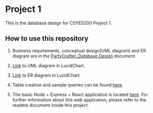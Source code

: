 # Project 1

This is the database design for CSYE5200 Project 1.

## How to use this repository

1. Business requirements, conceptual design(UML diagram) and ER diagram are in the [PartyCrafter_Database Design](./PartyCrafter_Database%20Design.pdf) document.

2. [Link](https://lucid.app/lucidchart/28053283-0464-4c91-adb7-bc9c6036d8de/edit?page=0_0&invitationId=inv_a6b3f5d0-525c-4bcf-a6c0-9062424d1d6b#) to UML diagram in LucidChart.

3. [Link](https://lucid.app/lucidchart/5ee423a2-6159-4431-ba62-2058d444f2ac/edit?page=0_0&invitationId=inv_360d42ed-0fee-411f-886a-4d2a540e44a5#) to ER diagram in LucidChart.

4. Table creation and sample queries can be found [here](./TableDefinitions&Queries.sql).

5. The basic Node + Express + React application is located [here](../PartyCrafter_Draft). For further information about this web application, please refer to the readme document inside this project.